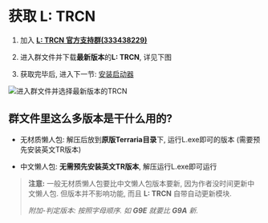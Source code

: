 # 获取 **L: TRCN**

1. 加入 [**L: TRCN 官方支持群(333438229)**](http://jq.qq.com/?_wv=1027&k=2KeEddg)

2. 进入群文件并下载**最新版本**的**L: TRCN**, 详见下图

3. 获取完毕后, 进入下一节: [安装启动器][2]

![进入群文件并选择最新版本的TRCN][1]

## 群文件里这么多版本是干什么用的?

* 无材质懒人包: 解压后放到**原版Terraria目录**下, 运行L.exe即可的版本 (需要预先安装英文TR版本)

* 中文懒人包: **无需预先安装英文TR版本**, 解压运行L.exe即可运行

> **注意:** 一般无材质懒人包要比中文懒人包版本要新, 因为作者没时间更新中文懒人包.
> 但版本并不影响功能, 而且 **L: TRCN** 自带自动更新模块.
>
> *附加-判定版本: 按照字母顺序. 如 **G9E** 就要比 **G9A** 新.*


[1]: https://raw.githubusercontent.com/mistzzt/L_Instructions/master/images/DownloadL_1.png
[2]: HowToInstall.md